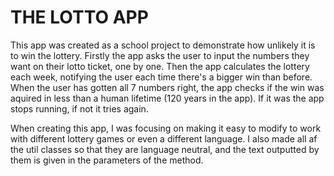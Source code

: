 # THE LOTTO APP

This app was created as a school project to demonstrate how unlikely it is to win the lottery. Firstly the app asks the user to input the numbers they want on their lotto ticket, one by one. Then the app calculates the lottery each week, notifying the user each time there's a bigger win than before. When the user has gotten all 7 numbers right, the app checks if the win was aquired in less than a human lifetime (120 years in the app). If it was the app stops running, if not it tries again.

When creating this app, I was focusing on making it easy to modify to work with different lottery games or even a different language. I also made all af the util classes so that they are language neutral, and the text outputted by them is given in the parameters of the method.
